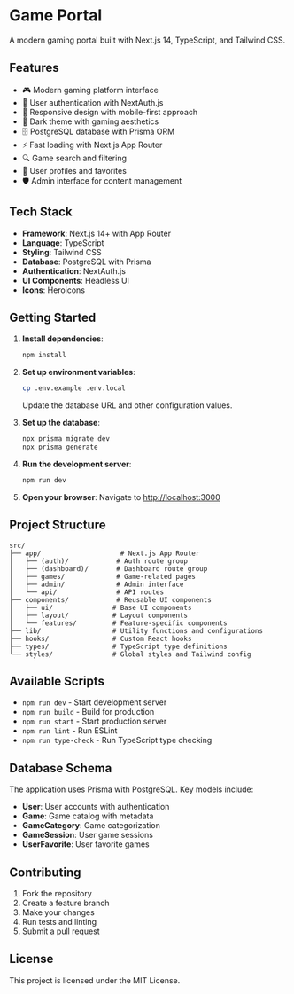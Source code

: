 # Game Portal

A modern gaming portal built with Next.js 14, TypeScript, and Tailwind CSS.

## Features

- 🎮 Modern gaming platform interface
- 🔐 User authentication with NextAuth.js
- 📱 Responsive design with mobile-first approach
- 🎨 Dark theme with gaming aesthetics
- 🗄️ PostgreSQL database with Prisma ORM
- ⚡ Fast loading with Next.js App Router
- 🔍 Game search and filtering
- 👤 User profiles and favorites
- 🛡️ Admin interface for content management

## Tech Stack

- **Framework**: Next.js 14+ with App Router
- **Language**: TypeScript
- **Styling**: Tailwind CSS
- **Database**: PostgreSQL with Prisma
- **Authentication**: NextAuth.js
- **UI Components**: Headless UI
- **Icons**: Heroicons

## Getting Started

1. **Install dependencies**:
   ```bash
   npm install
   ```

2. **Set up environment variables**:
   ```bash
   cp .env.example .env.local
   ```
   Update the database URL and other configuration values.

3. **Set up the database**:
   ```bash
   npx prisma migrate dev
   npx prisma generate
   ```

4. **Run the development server**:
   ```bash
   npm run dev
   ```

5. **Open your browser**:
   Navigate to [http://localhost:3000](http://localhost:3000)

## Project Structure

```
src/
├── app/                    # Next.js App Router
│   ├── (auth)/            # Auth route group
│   ├── (dashboard)/       # Dashboard route group
│   ├── games/             # Game-related pages
│   ├── admin/             # Admin interface
│   └── api/               # API routes
├── components/            # Reusable UI components
│   ├── ui/               # Base UI components
│   ├── layout/           # Layout components
│   └── features/         # Feature-specific components
├── lib/                  # Utility functions and configurations
├── hooks/                # Custom React hooks
├── types/                # TypeScript type definitions
└── styles/               # Global styles and Tailwind config
```

## Available Scripts

- `npm run dev` - Start development server
- `npm run build` - Build for production
- `npm run start` - Start production server
- `npm run lint` - Run ESLint
- `npm run type-check` - Run TypeScript type checking

## Database Schema

The application uses Prisma with PostgreSQL. Key models include:

- **User**: User accounts with authentication
- **Game**: Game catalog with metadata
- **GameCategory**: Game categorization
- **GameSession**: User game sessions
- **UserFavorite**: User favorite games

## Contributing

1. Fork the repository
2. Create a feature branch
3. Make your changes
4. Run tests and linting
5. Submit a pull request

## License

This project is licensed under the MIT License.